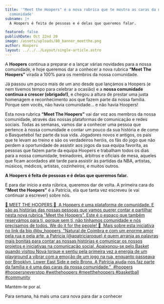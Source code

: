 ```yaml
---
title: '"Meet the Hoopers" é a nova rubrica que te mostra as caras da nossa
  comunidade'
subname: |+
  A Hoopers é feita de pessoas e é delas que queremos falar.

featured: false
publishDate: Oct 22nd 20
image: /assets/uploads/80_banner_meetthe.png
author: Hoopers
layout: ../../../Layout/single-article.astro
---
```

A **Hoopers** continua a preparar e a lançar várias novidades para a nossa comunidade, e hoje queremos dar a conhecer a nova rubrica **“Meet The Hoopers”** virada a 100% para os membros da nossa comunidade.

Já passou um pouco mais de um ano desde que lançámos a Hoopers (e nem tivemos tempo para celebrar a ocasião) e a **nossa comunidade continua a crescer (obrigado!)**, e chegou a altura de prestar uma justa homenagem e reconhecimento aos que fazem parte da nossa família. Porque sem vocês, não havia comunidade… e não havia Hoopers!

Esta nova rubrica **“Meet The Hoopers”** vai dar voz aos membros da nossa comunidade, através das nossas plataformas de comunicação e redes sociais. Todas as semanas, vamos dar a conhecer uma pessoa que pertence à nossa comunidade e contar um pouco da sua história e de como o Basquetebol faz parte da sua vida. Jogadores novos e antigos, os pais que te levam ao treino e são os verdadeiros heróis, os fãs do jogo que não perdem a oportunidade de assistir aos jogos da sua equipa favorita, as pessoas que fazem parte da equipa Hoopers e trabalham todos os dias para a nossa comunidade, treinadores, árbitros e oficiais de mesa, aqueles que ficam acordados até tarde para assistir às partidas da NBA, artistas, músicos, médicos, artistas, cozinheiros, e muitos outros.

**A Hoopers é feita de pessoas e é delas que queremos falar.**

E para dar início a esta rúbrica, queremos dar de volta. A primeira cara do **“Meet the Hoopers”** é a Patrícia, ela que tanta vez escreveu (e vai continuar a escrever) sobre nós.

[🏀 MEET THE HOOPERS 🏀 ⁣ A Hoopers é uma plataforma de comunidade. E são as histórias das nossas pessoas que vamos querer contar e partilhar nesta nova rubrica "Meet the Hoopers". Este é o espaço que também reservámos para ti, porque sem ti, não tínhamos comunidade e nós precisamos de todos. We do it for the people! 👊⁣ ⁣ Mais sobre esta iniciativa no link da bio @by_hoopers⁣ ⁣ "Natural de Coimbra e com um enorme amor pela rua e pela arte, a Patrícia (@apatriciaroque) é quem arranja as palavras mais bonitas para contar as nossas histórias e comunicar os nossos projetos e iniciativas na comunicação social. Apaixonou-se pelo Basket quando visitou Nova Iorque e sentiu pela primeira vez a energia de um playground a vibrar com a emoção de um jogo na rua, enquanto passeava por Brooklyn, Lower East Side e pelo Bronx. A Patrícia ajuda-nos faz parte da família e é uma das caras da nossa comunidade."⁣ ⁣ #hoopers #hoopersneverstop #wethehoopers #meetthehoopers #basketball #community](https://www.instagram.com/p/CGpbzuthI6Z/?utm_source=ig_web_copy_link)

Mantém-te por aí.

Para semana, há mais uma cara nova para dar a conhecer